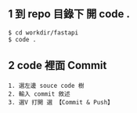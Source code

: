 ## 1 到 repo 目錄下 開 code .
```
$ cd workdir/fastapi
$ code .
```

## 2 code 裡面 Commit
```
1. 選左邊 souce code 樹
2. 輸入 commit 敘述
3. 選V 打開 選 【Commit & Push】 
```
